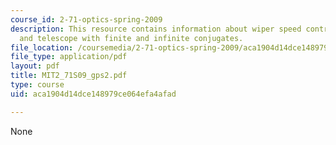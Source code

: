```yaml
---
course_id: 2-71-optics-spring-2009
description: This resource contains information about wiper speed control design,
  and telescope with finite and infinite conjugates.
file_location: /coursemedia/2-71-optics-spring-2009/aca1904d14dce148979ce064efa4afad_MIT2_71S09_gps2.pdf
file_type: application/pdf
layout: pdf
title: MIT2_71S09_gps2.pdf
type: course
uid: aca1904d14dce148979ce064efa4afad

---
```

None